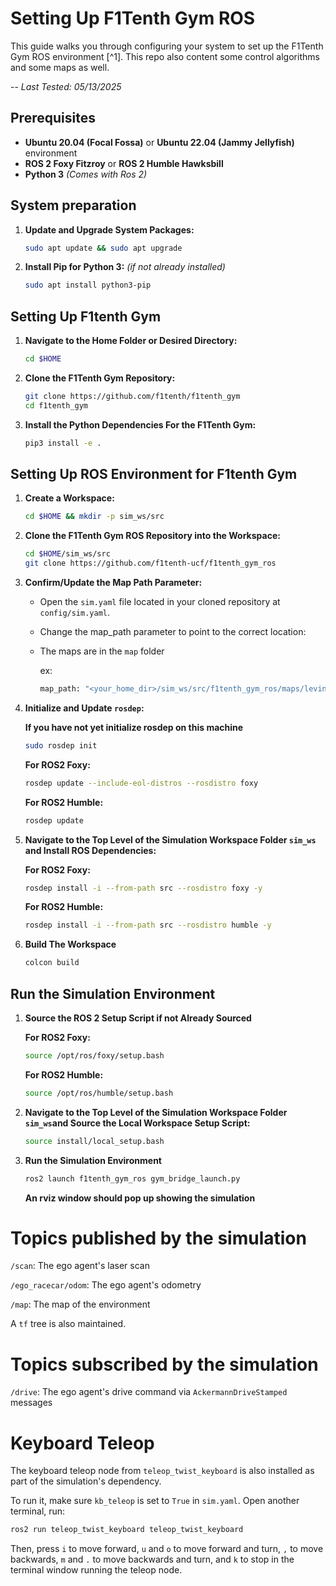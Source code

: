 # Setting Up F1Tenth Gym ROS

This guide walks you through configuring your system to set up the F1Tenth Gym ROS environment [^1]. This repo also content some control algorithms and some maps as well.

-- *Last Tested: 05/13/2025*

## Prerequisites

- **Ubuntu 20.04 (Focal Fossa)** or **Ubuntu 22.04 (Jammy Jellyfish)** environment
- **ROS 2 Foxy Fitzroy** or **ROS 2 Humble Hawksbill**
- **Python 3** *(Comes with Ros 2)*

## System preparation

1. **Update and Upgrade System Packages:**

   ```bash
   sudo apt update && sudo apt upgrade
   ```

2. **Install Pip for Python 3:** *(if not already installed)*

   ```bash
   sudo apt install python3-pip
   ```

## Setting Up F1tenth Gym

1. **Navigate to the Home Folder or Desired Directory:**

   ```bash
   cd $HOME
   ```

2. **Clone the F1Tenth Gym Repository:**

   ```bash
   git clone https://github.com/f1tenth/f1tenth_gym
   cd f1tenth_gym
   ```

3. **Install the Python Dependencies For the F1Tenth Gym:**

   ```bash
   pip3 install -e .
   ```

## Setting Up ROS Environment for F1tenth Gym

1. **Create a Workspace:**

   ```bash
   cd $HOME && mkdir -p sim_ws/src
   ```

2. **Clone the F1Tenth Gym ROS Repository into the Workspace:**

   ```bash
   cd $HOME/sim_ws/src
   git clone https://github.com/f1tenth-ucf/f1tenth_gym_ros
   ```

3. **Confirm/Update the Map Path Parameter:**

    - Open the `sim.yaml` file located in your cloned repository at `config/sim.yaml`.
    - Change the map_path parameter to point to the correct location:
    - The maps are in the `map` folder

      ex:
      ```bash
      map_path: "<your_home_dir>/sim_ws/src/f1tenth_gym_ros/maps/levine"
      ```

4. **Initialize and Update `rosdep`:**

   **If you have not yet initialize rosdep on this machine**
   ```bash
   sudo rosdep init
   ```

   **For ROS2 Foxy:**
   ```bash
   rosdep update --include-eol-distros --rosdistro foxy
   ```

   **For ROS2 Humble:**
   ```bash
   rosdep update
   ```

5. **Navigate to the Top Level of the Simulation Workspace Folder `sim_ws` and Install ROS Dependencies:**

   **For ROS2 Foxy:**
   ```bash
   rosdep install -i --from-path src --rosdistro foxy -y
   ```

   **For ROS2 Humble:**
   ```bash
   rosdep install -i --from-path src --rosdistro humble -y
   ```

6. **Build The Workspace**

   ```bash
   colcon build
   ```

## Run the Simulation Environment

1. **Source the ROS 2 Setup Script if not Already Sourced**

   **For ROS2 Foxy:**
   ```bash
   source /opt/ros/foxy/setup.bash
   ```

   **For ROS2 Humble:**
   ```bash
   source /opt/ros/humble/setup.bash
   ```

2. **Navigate to the Top Level of the Simulation Workspace Folder `sim_ws`and Source the Local Workspace Setup Script:**

   ```bash
   source install/local_setup.bash
   ```

3. **Run the Simulation Environment**

   ```bash
   ros2 launch f1tenth_gym_ros gym_bridge_launch.py
   ```

   **An rviz window should pop up showing the simulation**

# Topics published by the simulation

`/scan`: The ego agent's laser scan

`/ego_racecar/odom`: The ego agent's odometry

`/map`: The map of the environment

A `tf` tree is also maintained.

# Topics subscribed by the simulation

`/drive`: The ego agent's drive command via `AckermannDriveStamped` messages

# Keyboard Teleop

The keyboard teleop node from `teleop_twist_keyboard` is also installed as part of the simulation's dependency. 

To run it, make sure `kb_teleop` is set to `True` in `sim.yaml`. Open another terminal, run:
```bash
ros2 run teleop_twist_keyboard teleop_twist_keyboard
```
Then, press `i` to move forward, `u` and `o` to move forward and turn, `,` to move backwards, `m` and `.` to move backwards and turn, and `k` to stop in the terminal window running the teleop node.